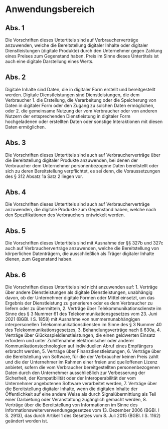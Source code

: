 # Anwendungsbereich



## Abs. 1

 Die Vorschriften dieses Untertitels sind auf Verbraucherverträge anzuwenden, welche die Bereitstellung digitaler Inhalte oder digitaler Dienstleistungen (digitale Produkte) durch den Unternehmer gegen Zahlung eines Preises zum Gegenstand haben. Preis im Sinne dieses Untertitels ist auch eine digitale Darstellung eines Werts.

## Abs. 2

 Digitale Inhalte sind Daten, die in digitaler Form erstellt und bereitgestellt werden. Digitale Dienstleistungen sind Dienstleistungen, die dem Verbraucher  1.
 die Erstellung, die Verarbeitung oder die Speicherung von Daten in digitaler Form oder den Zugang zu solchen Daten ermöglichen, oder
 2.
 die gemeinsame Nutzung der vom Verbraucher oder von anderen Nutzern der entsprechenden Dienstleistung in digitaler Form hochgeladenen oder erstellten Daten oder sonstige Interaktionen mit diesen Daten ermöglichen.


## Abs. 3

 Die Vorschriften dieses Untertitels sind auch auf Verbraucherverträge über die Bereitstellung digitaler Produkte anzuwenden, bei denen der Verbraucher dem Unternehmer personenbezogene Daten bereitstellt oder sich zu deren Bereitstellung verpflichtet, es sei denn, die Voraussetzungen des § 312 Absatz 1a Satz 2 liegen vor.

## Abs. 4

 Die Vorschriften dieses Untertitels sind auch auf Verbraucherverträge anzuwenden, die digitale Produkte zum Gegenstand haben, welche nach den Spezifikationen des Verbrauchers entwickelt werden.

## Abs. 5

 Die Vorschriften dieses Untertitels sind mit Ausnahme der §§ 327b und 327c auch auf Verbraucherverträge anzuwenden, welche die Bereitstellung von körperlichen Datenträgern, die ausschließlich als Träger digitaler Inhalte dienen, zum Gegenstand haben.

## Abs. 6

 Die Vorschriften dieses Untertitels sind nicht anzuwenden auf:  1.
 Verträge über andere Dienstleistungen als digitale Dienstleistungen, unabhängig davon, ob der Unternehmer digitale Formen oder Mittel einsetzt, um das Ergebnis der Dienstleistung zu generieren oder es dem Verbraucher zu liefern oder zu übermitteln,
 2.
 Verträge über Telekommunikationsdienste im Sinne des § 3 Nummer 61 des Telekommunikationsgesetzes vom 23. Juni 2021 (BGBl. I S. 1858) mit Ausnahme von nummernunabhängigen interpersonellen Telekommunikationsdiensten im Sinne des § 3 Nummer 40 des Telekommunikationsgesetzes,
 3.
 Behandlungsverträge nach § 630a,
 4.
 Verträge über Glücksspieldienstleistungen, die einen geldwerten Einsatz erfordern und unter Zuhilfenahme elektronischer oder anderer Kommunikationstechnologien auf individuellen Abruf eines Empfängers erbracht werden,
 5.
 Verträge über Finanzdienstleistungen,
 6.
 Verträge über die Bereitstellung von Software, für die der Verbraucher keinen Preis zahlt und die der Unternehmer im Rahmen einer freien und quelloffenen Lizenz anbietet, sofern die vom Verbraucher bereitgestellten personenbezogenen Daten durch den Unternehmer ausschließlich zur Verbesserung der Sicherheit, der Kompatibilität oder der Interoperabilität der vom Unternehmer angebotenen Software verarbeitet werden,
 7.
 Verträge über die Bereitstellung digitaler Inhalte, wenn die digitalen Inhalte der Öffentlichkeit auf eine andere Weise als durch Signalübermittlung als Teil einer Darbietung oder Veranstaltung zugänglich gemacht werden,
 8.
 Verträge über die Bereitstellung von Informationen im Sinne des Informationsweiterverwendungsgesetzes vom 13. Dezember 2006 (BGBl. I S. 2913), das durch Artikel 1 des Gesetzes vom 8. Juli 2015 (BGBl. I S. 1162) geändert worden ist.
 

